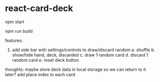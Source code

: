 # react-card-deck

npm start

npm run build

features:
1. add side bar with settings/controls to draw/discard random
	a. shuffle
	b. show/hide hand, deck, discarded
	c. draw 1 random card
	d. discard 1 random card
	e. reset deck button

thoughts:
maybe store deck data in local storage so we can return to it later?
add place index to each card